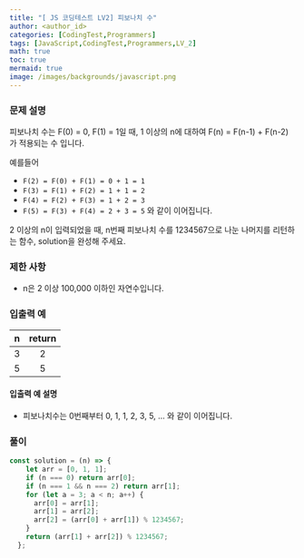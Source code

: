 ```yaml
---
title: "[ JS 코딩테스트 LV2] 피보나치 수"
author: <author_id>
categories: [CodingTest,Programmers]
tags: [JavaScript,CodingTest,Programmers,LV_2]
math: true
toc: true
mermaid: true
image: /images/backgrounds/javascript.png
---
```


### 문제 설명
피보나치 수는 F(0) = 0, F(1) = 1일 때, 1 이상의 n에 대하여 F(n) = F(n-1) + F(n-2) 가 적용되는 수 입니다.

예를들어

+ `F(2) = F(0) + F(1) = 0 + 1 = 1`
+ `F(3) = F(1) + F(2) = 1 + 1 = 2`
+ `F(4) = F(2) + F(3) = 1 + 2 = 3`
+ `F(5) = F(3) + F(4) = 2 + 3 = 5`
  와 같이 이어집니다.

2 이상의 n이 입력되었을 때, n번째 피보나치 수를 1234567으로 나눈 나머지를 리턴하는 함수, solution을 완성해 주세요.

### 제한 사항
+ n은 2 이상 100,000 이하인 자연수입니다.

### 입출력 예

|n| 	return  |
|:--:|:--------:|
|3	|    2     |
|5	|    5     |
#### 입출력 예 설명
+ 피보나치수는 0번째부터 0, 1, 1, 2, 3, 5, ... 와 같이 이어집니다.

### 풀이
```javascript
const solution = (n) => {
    let arr = [0, 1, 1];
    if (n === 0) return arr[0];
    if (n === 1 && n === 2) return arr[1];
    for (let a = 3; a < n; a++) {
      arr[0] = arr[1];
      arr[1] = arr[2];
      arr[2] = (arr[0] + arr[1]) % 1234567;
    }
    return (arr[1] + arr[2]) % 1234567;
  };
```
